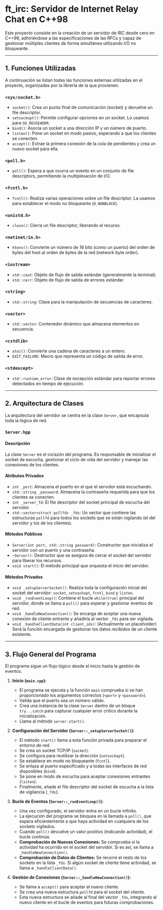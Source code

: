 # ft_irc: Servidor de Internet Relay Chat en C++98

Este proyecto consiste en la creación de un servidor de IRC desde cero en C++98, adhiriéndose a las especificaciones de las RFCs y capaz de gestionar múltiples clientes de forma simultánea utilizando I/O no bloqueante.

---

## 1. Funciones Utilizadas

A continuación se listan todas las funciones externas utilizadas en el proyecto, organizadas por la librería de la que provienen.

### **`<sys/socket.h>`**
* `socket()`: Crea un punto final de comunicación (socket) y devuelve un file descriptor.
* `setsockopt()`: Permite configurar opciones en un socket. Lo usamos para `SO_REUSEADDR`.
* `bind()`: Asocia un socket a una dirección IP y un número de puerto.
* `listen()`: Pone un socket en modo pasivo, esperando a que los clientes se conecten.
* `accept()`: Extrae la primera conexión de la cola de pendientes y crea un nuevo socket para ella.

### **`<poll.h>`**
* `poll()`: Espera a que ocurra un evento en un conjunto de file descriptors, permitiendo la multiplexación de I/O.

### **`<fcntl.h>`**
* `fcntl()`: Realiza varias operaciones sobre un file descriptor. La usamos para establecer el modo no bloqueante (`O_NONBLOCK`).

### **`<unistd.h>`**
* `close()`: Cierra un file descriptor, liberando el recurso.

### **`<netinet/in.h>`**
* `htons()`: Convierte un número de 16 bits (como un puerto) del orden de bytes del host al orden de bytes de la red (network byte order).

### **`<iostream>`**
* `std::cout`: Objeto de flujo de salida estándar (generalmente la terminal).
* `std::cerr`: Objeto de flujo de salida de errores estándar.

### **`<string>`**
* `std::string`: Clase para la manipulación de secuencias de caracteres.

### **`<vector>`**
* `std::vector`: Contenedor dinámico que almacena elementos en secuencia.

### **`<cstdlib>`**
* `atoi()`: Convierte una cadena de caracteres a un entero.
* `EXIT_FAILURE`: Macro que representa un código de salida de error.

### **`<stdexcept>`**
* `std::runtime_error`: Clase de excepción estándar para reportar errores detectados en tiempo de ejecución.

---

## 2. Arquitectura de Clases

La arquitectura del servidor se centra en la clase `Server`, que encapsula toda la lógica de red.

### **`Server.hpp`**

#### Descripción
La clase `Server` es el corazón del programa. Es responsable de inicializar el socket de escucha, gestionar el ciclo de vida del servidor y manejar las conexiones de los clientes.

#### Atributos Privados
* `int _port`: Almacena el puerto en el que el servidor está escuchando.
* `std::string _password`: Almacena la contraseña requerida para que los clientes se conecten.
* `int _server_fd`: El file descriptor del socket principal de escucha del servidor.
* `std::vector<struct pollfd> _fds`: Un vector que contiene las estructuras `pollfd` para todos los sockets que se están vigilando (el del servidor y los de los clientes).

#### Métodos Públicos
* `Server(int port, std::string password)`: Constructor que inicializa el servidor con un puerto y una contraseña.
* `~Server()`: Destructor que se asegura de cerrar el socket del servidor para liberar los recursos.
* `void start()`: El método principal que orquesta el inicio del servidor.

#### Métodos Privados
* `void _setupServerSocket()`: Realiza toda la configuración inicial del socket del servidor: `socket`, `setsockopt`, `fcntl`, `bind` y `listen`.
* `void _runEventLoop()`: Contiene el bucle `while(true)` principal del servidor, donde se llama a `poll()` para esperar y gestionar eventos de red.
* `void _handleNewConnection()`: Se encarga de aceptar una nueva conexión de cliente entrante y añadirla al vector `_fds` para ser vigilada.
* `void _handleClientData(int client_idx)`: (Actualmente un placeholder) Será la función encargada de gestionar los datos recibidos de un cliente existente.

---

## 3. Flujo General del Programa

El programa sigue un flujo lógico desde el inicio hasta la gestión de eventos.

1.  **Inicio (`main.cpp`):**
    * El programa se ejecuta y la función `main` comprueba si se han proporcionado los argumentos correctos (`<port>` y `<password>`).
    * Valida que el puerto sea un número válido.
    * Crea una instancia de la clase `Server` dentro de un bloque `try...catch` para capturar cualquier error crítico durante la inicialización.
    * Llama al método `server.start()`.

2.  **Configuración del Servidor (`Server::_setupServerSocket()`):**
    * El método `start()` llama a esta función privada para preparar el entorno de red.
    * Se crea un socket TCP/IP (`socket`).
    * Se configura para reutilizar la dirección (`setsockopt`).
    * Se establece en modo no bloqueante (`fcntl`).
    * Se enlaza al puerto especificado y a todas las interfaces de red disponibles (`bind`).
    * Se pone en modo de escucha para aceptar conexiones entrantes (`listen`).
    * Finalmente, añade el file descriptor del socket de escucha a la lista de vigilancia (`_fds`).

3.  **Bucle de Eventos (`Server::_runEventLoop()`):**
    * Una vez configurado, el servidor entra en un bucle infinito.
    * La ejecución del programa se bloquea en la llamada a `poll()`, que espera eficientemente a que haya actividad en cualquiera de los sockets vigilados.
    * Cuando `poll()` devuelve un valor positivo (indicando actividad), el bucle continúa.
    * **Comprobación de Nuevas Conexiones:** Se comprueba si la actividad ha ocurrido en el socket del servidor. Si es así, se llama a `_handleNewConnection()`.
    * **Comprobación de Datos de Clientes:** Se recorre el resto de los sockets en la lista `_fds`. Si algún socket de cliente tiene actividad, se llama a `_handleClientData()`.

4.  **Gestión de Conexiones (`Server::_handleNewConnection()`):**
    * Se llama a `accept()` para aceptar al nuevo cliente.
    * Se crea una nueva estructura `pollfd` para el socket del cliente.
    * Esta nueva estructura se añade al final del vector `_fds`, integrando al nuevo cliente en el bucle de eventos para futuras comprobaciones.
